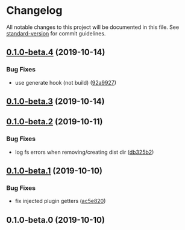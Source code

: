 # Changelog

All notable changes to this project will be documented in this file. See [standard-version](https://github.com/conventional-changelog/standard-version) for commit guidelines.

## [0.1.0-beta.4](https://github.com/pimlie/nuxt-custom-element/compare/v0.1.0-beta.3...v0.1.0-beta.4) (2019-10-14)


### Bug Fixes

* use generate hook (not build) ([92a9927](https://github.com/pimlie/nuxt-custom-element/commit/92a99279851b9fa08ea4d99edd23188e019fd569))

## [0.1.0-beta.3](https://github.com/pimlie/nuxt-custom-element/compare/v0.1.0-beta.2...v0.1.0-beta.3) (2019-10-14)

## [0.1.0-beta.2](https://github.com/pimlie/nuxt-custom-element/compare/v0.1.0-beta.1...v0.1.0-beta.2) (2019-10-11)


### Bug Fixes

* log fs errors when removing/creating dist dir ([db325b2](https://github.com/pimlie/nuxt-custom-element/commit/db325b261bb950fe00e9e7f82afb57e4e1cbdbf4))

## [0.1.0-beta.1](https://github.com/pimlie/nuxt-custom-element/compare/v0.1.0-beta.0...v0.1.0-beta.1) (2019-10-10)


### Bug Fixes

* fix injected plugin getters ([ac5e820](https://github.com/pimlie/nuxt-custom-element/commit/ac5e8206b53097a8e0bc664b1af6056333b04d67))

## 0.1.0-beta.0 (2019-10-10)
